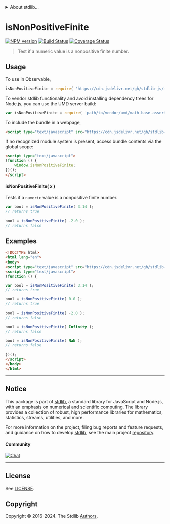 <!--

@license Apache-2.0

Copyright (c) 2022 The Stdlib Authors.

Licensed under the Apache License, Version 2.0 (the "License");
you may not use this file except in compliance with the License.
You may obtain a copy of the License at

   http://www.apache.org/licenses/LICENSE-2.0

Unless required by applicable law or agreed to in writing, software
distributed under the License is distributed on an "AS IS" BASIS,
WITHOUT WARRANTIES OR CONDITIONS OF ANY KIND, either express or implied.
See the License for the specific language governing permissions and
limitations under the License.

-->


<details>
  <summary>
    About stdlib...
  </summary>
  <p>We believe in a future in which the web is a preferred environment for numerical computation. To help realize this future, we've built stdlib. stdlib is a standard library, with an emphasis on numerical and scientific computation, written in JavaScript (and C) for execution in browsers and in Node.js.</p>
  <p>The library is fully decomposable, being architected in such a way that you can swap out and mix and match APIs and functionality to cater to your exact preferences and use cases.</p>
  <p>When you use stdlib, you can be absolutely certain that you are using the most thorough, rigorous, well-written, studied, documented, tested, measured, and high-quality code out there.</p>
  <p>To join us in bringing numerical computing to the web, get started by checking us out on <a href="https://github.com/stdlib-js/stdlib">GitHub</a>, and please consider <a href="https://opencollective.com/stdlib">financially supporting stdlib</a>. We greatly appreciate your continued support!</p>
</details>

# isNonPositiveFinite

[![NPM version][npm-image]][npm-url] [![Build Status][test-image]][test-url] [![Coverage Status][coverage-image]][coverage-url] <!-- [![dependencies][dependencies-image]][dependencies-url] -->

> Test if a numeric value is a nonpositive finite number.



<section class="usage">

## Usage

To use in Observable,

```javascript
isNonPositiveFinite = require( 'https://cdn.jsdelivr.net/gh/stdlib-js/math-base-assert-is-nonpositive-finite@umd/browser.js' )
```

To vendor stdlib functionality and avoid installing dependency trees for Node.js, you can use the UMD server build:

```javascript
var isNonPositiveFinite = require( 'path/to/vendor/umd/math-base-assert-is-nonpositive-finite/index.js' )
```

To include the bundle in a webpage,

```html
<script type="text/javascript" src="https://cdn.jsdelivr.net/gh/stdlib-js/math-base-assert-is-nonpositive-finite@umd/browser.js"></script>
```

If no recognized module system is present, access bundle contents via the global scope:

```html
<script type="text/javascript">
(function () {
    window.isNonPositiveFinite;
})();
</script>
```

#### isNonPositiveFinite( x )

Tests if a `numeric` value is a nonpositive finite number.

```javascript
var bool = isNonPositiveFinite( 3.14 );
// returns true

bool = isNonPositiveFinite( -2.0 );
// returns false
```

</section>

<!-- /.usage -->

<section class="notes">

</section>

<!-- /.notes -->

<section class="examples">

## Examples

<!-- eslint no-undef: "error" -->

```html
<!DOCTYPE html>
<html lang="en">
<body>
<script type="text/javascript" src="https://cdn.jsdelivr.net/gh/stdlib-js/math-base-assert-is-nonpositive-finite@umd/browser.js"></script>
<script type="text/javascript">
(function () {

var bool = isNonPositiveFinite( 3.14 );
// returns true

bool = isNonPositiveFinite( 0.0 );
// returns true

bool = isNonPositiveFinite( -2.0 );
// returns false

bool = isNonPositiveFinite( Infinity );
// returns false

bool = isNonPositiveFinite( NaN );
// returns false

})();
</script>
</body>
</html>
```

</section>

<!-- /.examples -->

<!-- Section for related `stdlib` packages. Do not manually edit this section, as it is automatically populated. -->

<section class="related">

</section>

<!-- /.related -->

<!-- Section for all links. Make sure to keep an empty line after the `section` element and another before the `/section` close. -->


<section class="main-repo" >

* * *

## Notice

This package is part of [stdlib][stdlib], a standard library for JavaScript and Node.js, with an emphasis on numerical and scientific computing. The library provides a collection of robust, high performance libraries for mathematics, statistics, streams, utilities, and more.

For more information on the project, filing bug reports and feature requests, and guidance on how to develop [stdlib][stdlib], see the main project [repository][stdlib].

#### Community

[![Chat][chat-image]][chat-url]

---

## License

See [LICENSE][stdlib-license].


## Copyright

Copyright &copy; 2016-2024. The Stdlib [Authors][stdlib-authors].

</section>

<!-- /.stdlib -->

<!-- Section for all links. Make sure to keep an empty line after the `section` element and another before the `/section` close. -->

<section class="links">

[npm-image]: http://img.shields.io/npm/v/@stdlib/math-base-assert-is-nonpositive-finite.svg
[npm-url]: https://npmjs.org/package/@stdlib/math-base-assert-is-nonpositive-finite

[test-image]: https://github.com/stdlib-js/math-base-assert-is-nonpositive-finite/actions/workflows/test.yml/badge.svg?branch=v0.2.1
[test-url]: https://github.com/stdlib-js/math-base-assert-is-nonpositive-finite/actions/workflows/test.yml?query=branch:v0.2.1

[coverage-image]: https://img.shields.io/codecov/c/github/stdlib-js/math-base-assert-is-nonpositive-finite/main.svg
[coverage-url]: https://codecov.io/github/stdlib-js/math-base-assert-is-nonpositive-finite?branch=main

<!--

[dependencies-image]: https://img.shields.io/david/stdlib-js/math-base-assert-is-nonpositive-finite.svg
[dependencies-url]: https://david-dm.org/stdlib-js/math-base-assert-is-nonpositive-finite/main

-->

[chat-image]: https://img.shields.io/gitter/room/stdlib-js/stdlib.svg
[chat-url]: https://app.gitter.im/#/room/#stdlib-js_stdlib:gitter.im

[stdlib]: https://github.com/stdlib-js/stdlib

[stdlib-authors]: https://github.com/stdlib-js/stdlib/graphs/contributors

[umd]: https://github.com/umdjs/umd
[es-module]: https://developer.mozilla.org/en-US/docs/Web/JavaScript/Guide/Modules

[deno-url]: https://github.com/stdlib-js/math-base-assert-is-nonpositive-finite/tree/deno
[deno-readme]: https://github.com/stdlib-js/math-base-assert-is-nonpositive-finite/blob/deno/README.md
[umd-url]: https://github.com/stdlib-js/math-base-assert-is-nonpositive-finite/tree/umd
[umd-readme]: https://github.com/stdlib-js/math-base-assert-is-nonpositive-finite/blob/umd/README.md
[esm-url]: https://github.com/stdlib-js/math-base-assert-is-nonpositive-finite/tree/esm
[esm-readme]: https://github.com/stdlib-js/math-base-assert-is-nonpositive-finite/blob/esm/README.md
[branches-url]: https://github.com/stdlib-js/math-base-assert-is-nonpositive-finite/blob/main/branches.md

[stdlib-license]: https://raw.githubusercontent.com/stdlib-js/math-base-assert-is-nonpositive-finite/main/LICENSE

<!-- <related-links> -->

<!-- </related-links> -->

</section>

<!-- /.links -->
